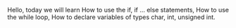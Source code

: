 Hello, today we will learn How to use the if, if ... else statements, How to use the while loop, How to declare variables of types char, int, unsigned int.
